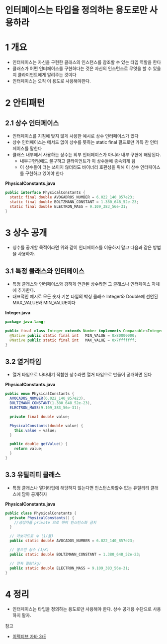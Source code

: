 # 인터페이스는 타입을 정의하는 용도로만 사용하라



# 1 개요

* 인터페이스는 자신을 구현한 클래스의 인스턴스를 참조할 수 있는 타입 역할을 한다
* 클래스가 어떤 인터페이스를 구현하다는 것은 자신의 인스턴스로 무엇을 할 수 있을지 클라이언트에게 알려주는 것이다
* 인터페이스는 오직 이 용도로 사용해야한다.



# 2 안티패턴



## 2.1 상수 인터페이스

* 인터페이스를 지침에 맞지 않게 사용한 예시로 상수 인터페이스가 있다
* 상수 인터페이스는 메서드 없이 상수를 뜻하는 static final 필드로만 가득 찬 인터페이스를 말한다
* 클래스 내부에서 사용하는 상수는 외부 인터페이스가 아니라 내부 구현에 해당된다.
  *  내부구현임에도 불구하고 클라이언트가 이 상수들에 종속되게 됨
  * 이 상수들이 더는 쓰이지 않더라도 바이너리 호환성을 위해 이 상수 인터페이스를 구현하고 있어야 한다



**PhysicalConstants.java**

```java
public interface PhysicalConstants { 
  static final double AVOGADROS_NUMBER = 6.022_140_857e23;
  static final double BOLTZMANN_CONSTANT = 1.380_648_52e-23;
  static final double ELECTRON_MASS = 9.109_383_56e-31; 
}
```



# 3 상수 공개

* 싱수를 공개할 목적이라면 위와 같이 인터페이스를 이용하지 말고 다음과 같은 방법을 사용하자.



## 3.1 특정 클래스와 인터페이스

* 특정 클래스와 인터페이스와 강하게 연관된 상수라면 그 클래스나 인터페이스 자체에 추가한다.
* 대표적인 예시로 모든 숫자 기본 타입의 박싱 클래스 Integer와 Double에 선언된 MAX_VALUE와 MIN_VALUE이다



**Integer.java**

```java
package java.lang;

public final class Integer extends Number implements Comparable<Integer> {
  @Native public static final int   MIN_VALUE = 0x80000000;
  @Native public static final int   MAX_VALUE = 0x7fffffff;
}
```



## 3.2 열거타입

* 열거 타입으로 나타내기 적합한 상수라면 열거 타입으로 만들어 공개하면 된다

**PhysicalConstants.java**

```java
public enum PhysicalConstants {
  AVOCADOS_NUMBER(6.022_140_857e23),
  BOLTZMANN_CONSTANT(1.380_648_52e-23),
  ELECTRON_MASS(9.109_383_56e-31);

  private final double value;

  PhysicalConstants(double value) {
    this.value = value;
  }

  public double getValue() {
    return value;
  }
}
```





## 3.3 유틸리티 클래스

* 특정 클래스나 열거타입에 해당하지 않는다면 인스턴스화할수 없는 유틸리티 클래스에 담아 공개하자

**PhysicalConstants.java**

```java
public class PhysicalConstants {
  private PhysicalConstants() {
    //생성자를 private 으로 하여 인스턴스화 금지
  }

  // 아보가드로 수 (1/몰)
  public static double AVOCADOS_NUMBER = 6.022_140_857e23;

  // 볼츠만 상수 (J/K)
  public static double BOLTZMANN_CONSTANT = 1.380_648_52e-23;

  // 전자 질량(kg)
  public static double ELECTRON_MASS = 9.109_383_56e-31;
}
```



# 4 정리

* 인터페이스는 타입을 정의하는 용도로만 사용해야 한다. 상수 공개용 수단으로 사용하지 말자.



참고

* [이펙티브 자바 3/E](http://www.kyobobook.co.kr/product/detailViewKor.laf?mallGb=KOR&ejkGb=KOR&barcode=9788966262281)